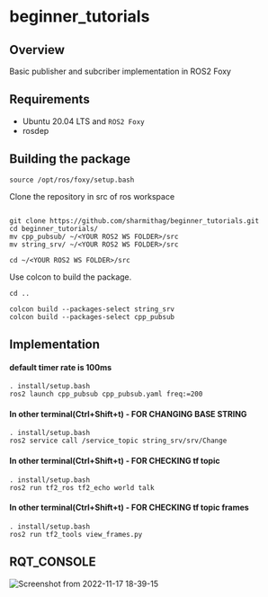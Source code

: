# beginner_tutorials

## Overview
Basic publisher and subcriber implementation in ROS2 Foxy

## Requirements
- Ubuntu 20.04 LTS and `ROS2 Foxy`
- rosdep

## Building the package

```
source /opt/ros/foxy/setup.bash
```

Clone the repository in src of ros workspace
```

git clone https://github.com/sharmithag/beginner_tutorials.git
cd beginner_tutorials/
mv cpp_pubsub/ ~/<YOUR ROS2 WS FOLDER>/src
mv string_srv/ ~/<YOUR ROS2 WS FOLDER>/src

cd ~/<YOUR ROS2 WS FOLDER>/src

```
Use colcon to build the package.
```
cd ..

colcon build --packages-select string_srv
colcon build --packages-select cpp_pubsub

```
## Implementation
#### default timer rate is 100ms
```
. install/setup.bash
ros2 launch cpp_pubsub cpp_pubsub.yaml freq:=200
```
#### In other terminal(Ctrl+Shift+t) - FOR CHANGING BASE STRING
```
. install/setup.bash
ros2 service call /service_topic string_srv/srv/Change
```
#### In other terminal(Ctrl+Shift+t) - FOR CHECKING tf topic
```
. install/setup.bash
ros2 run tf2_ros tf2_echo world talk
```
#### In other terminal(Ctrl+Shift+t) - FOR CHECKING tf topic frames
```
. install/setup.bash
ros2 run tf2_tools view_frames.py

```
## RQT_CONSOLE
![Screenshot from 2022-11-17 18-39-15](https://user-images.githubusercontent.com/90351952/202583023-bf5046e9-4380-4a2a-9ac2-54dd59fda0d3.png)

